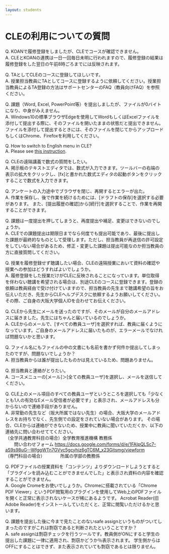 ```yaml
---
layout: students
---
```


# CLEの利用についての質問

Q. KOANで履修登録をしましたが、CLEでコースが確認できません。  
A. CLEとKOANの連携は一日一回毎日未明に行われますので、履修登録の結果は履修登録をした翌日の午前8時ごろまでには反映されます。  

Q. TAとしてCLEのコースに登録してほしいです。  
A. 授業担当教員にTAとしてコースに登録するように依頼してください。授業担当教員によるTA登録の方法はサポートセンターのFAQ（教員向けFAQ）を参照ください。  

Q. 課題（Word, Excel, PowerPoint等）を提出しましたが、ファイルが0バイトになり、中身がみえません。  
A. Windows10の標準ブラウザEdgeを使用してWordもしくはExcelファイルを添付して提出する際に、そのファイルを開いたままの状態だと提出できません。ファイルを添付して提出するときには、そのファイルを閉じてからアップロードもしくはChrome、Firefoxを利用してください。  
  
Q. How to switch to English menu in CLE?  
A. Please see [this instruction](https://www.dropbox.com/s/42netjfsqjyd4ry/Hwo%20to%20switch%20to%20English%20menu%20in%20CLE.pdf?dl=0).  

Q. CLEの遠隔講義で数式の質問をしたい。  
A. 掲示板のテキストエディタでは、数式が入力できます。ツールバーの右端の表示の拡大をクリックし、[fx]と書かれた数式エディタの起動ボタンをクリックすることで数式を入力できます。  

Q. アンケートの入力途中でブラウザを閉じ、再開するとエラーが出た。  
A.  作業を保存し、後で作業を続けるためには、[ドラフトの保存]を選択する必要があります。 また、[提出履歴の確認]から[続行]を選択することで、作業を再開することができます。  

Q. 課題は一度提出を押してしまうと、再度提出や補足、変更はできないのでしょうか。  
A.  CLEでの課題提出は期限日までなら何度でも提出可能であり、最後に提出した課題が最終的なものとして受理します。ただし、担当教員が再送信の許可設定をしていない場合があるため、修正・変更した課題は提出可能なのか担当教員の方に直接質問してください。  

Q. 授業を履修登録せず聴講したい場合、CLEの遠隔授業において資料の確認や授業への参加はどうすればよいでしょうか。  
A.  履修登録をした授業だけがCLEに反映されることになっています。単位取得を伴わない聴講を希望される場合は、別途CLEのコースに登録できます。登録の依頼は教員経由で受け付けていますので、担当教員の先生まで聴講希望の旨をお伝えいただき、先生からCLEヘルプデスクに依頼するようお願いしてください。その際、ご自身の大阪大学個人IDを合わせてお伝えください。  

Q. CLEから先生にメールを送ったのですが、そのメールが自分のメールアドレスに届きました。先生にはちゃんと届いているのでしょうか。  
A.  CLEからのメールで、[すべての教員ユーザ]を選択すれば、教員に届くようになっています。ご自身のメールアドレスに届いたものが、エラーメールでなければ問題ないかと思います。  

Q. ファイル名にもファイルの中の文書にも名前を書かず何件か提出してしまったのですが、問題ないでしょうか？  
A.  担当教員からは誰が提出したものかは見えているため、問題ありません。  

Q. 担当教員と連絡がとりたい。  
A.  コースメニューの[メール]＞[全ての教員ユーザ]を選択し、メールを送信してください。  

Q. CLE上のメール項目のすべての教員ユーザというところを選択しても「少なくとも1人の有効なEメール受信者が必要です」と表示され、メールアドレスも分からないので連絡手段がありません。  
A. 非常勤の先生など（阪大所属ではない先生）の場合、大阪大学のメールアドレスをお持ちでなく、先生側での設定をされていない場合があります。 その場合、CLEからは連絡ができないため、授業中に教員に聞いていただくか、以下の連絡先に問い合わせててください。   
（全学共通教育科目の場合）全学教育推進機構 教務係  
　　問い合わせフォーム <https://docs.google.com/forms/d/e/1FAIpQLSc7-aS9s98uG--WfggWTn7GVvc5gcyhiz6gTC6M_x23Gitsmg/viewform>  
（専門科目の場合）　　　　所属の学部の教務係  

Q. PDFファイルの授業資料を「コンテンツ」よりダウンロードしようとすると「プラグインを読み込むことができませんでした」と表示され資料の内容を確認することができません。  
A. Google Cromeをお使いでしょうか。Chromeに搭載されている「Chrome PDF Viewer」というPDF閲覧用のプラグインを使用してWeb上のPDFファイルを開くと正常に表示されないケースが稀にあるようです。 Acrobat Reader(旧Adobe Reader)をインストールしていただくと、正常に閲覧いただけるかと思います。  

Q. 課題を提出した後に今まで見たことのないsafe assignというものがついてしまったのですがこれは剽窃であると判断されたということですか？  
A. safe assignは剽窃チェックを行うツールです。教員側がONにすると学生の提出した課題に一律に適用され、剽窃かどうか％表示されます。 学生側からはOFFにすることはできず、また表示されていても剽窃であるとは限りません。  
